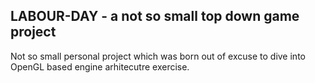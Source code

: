 LABOUR-DAY - a not so small top down game project
-------------------------------------------------

 Not so small personal project which was born out of excuse to dive into OpenGL based engine arhitecutre exercise.

